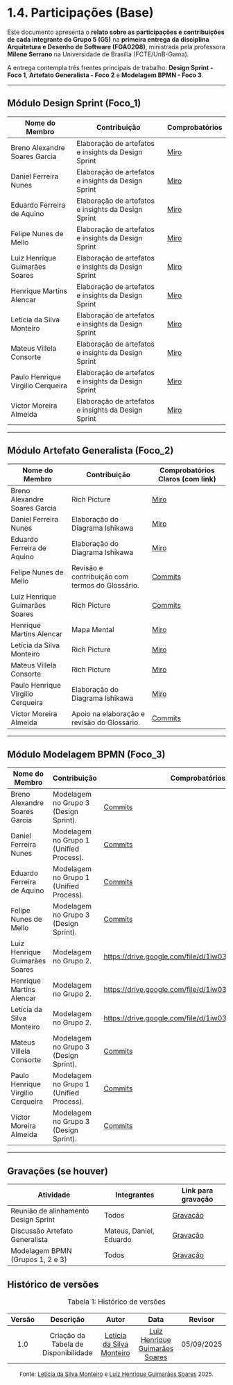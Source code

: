 # 1.4. Participações (Base)

Este documento apresenta o **relato sobre as participações e contribuições de cada integrante do Grupo 5 (G5)** na **primeira entrega da disciplina Arquitetura e Desenho de Software (FGA0208)**, ministrada pela professora **Milene Serrano** na Universidade de Brasília (FCTE/UnB-Gama).  

A entrega contempla três frentes principais de trabalho: **Design Sprint - Foco 1**, **Artefato Generalista - Foco 2** e **Modelagem BPMN - Foco 3**.   

---


## Módulo Design Sprint (Foco_1)

| Nome do Membro | Contribuição | Comprobatórios |
|----------------|--------------|----------------------------------|
| Breno Alexandre Soares Garcia | Elaboração de artefatos e insights da Design Sprint | [Miro](https://miro.com/app/board/uXjVJNoiQ50=/) |
| Daniel Ferreira Nunes | Elaboração de artefatos e insights da Design Sprint | [Miro](https://miro.com/app/board/uXjVJNoiQ50=/) |
| Eduardo Ferreira de Aquino | Elaboração de artefatos e insights da Design Sprint | [Miro](https://miro.com/app/board/uXjVJNoiQ50=/) |
| Felipe Nunes de Mello | Elaboração de artefatos e insights da Design Sprint | [Miro](https://miro.com/app/board/uXjVJNoiQ50=/) |
| Luiz Henrique Guimarães Soares | Elaboração de artefatos e insights da Design Sprint | [Miro](https://miro.com/app/board/uXjVJNoiQ50=/) |
| Henrique Martins Alencar | Elaboração de artefatos e insights da Design Sprint | [Miro](https://miro.com/app/board/uXjVJNoiQ50=/) |
| Letícia da Silva Monteiro | Elaboração de artefatos e insights da Design Sprint | [Miro](https://miro.com/app/board/uXjVJNoiQ50=/) |
| Mateus Villela Consorte | Elaboração de artefatos e insights da Design Sprint | [Miro](https://miro.com/app/board/uXjVJNoiQ50=/) |
| Paulo Henrique Virgilio Cerqueira | Elaboração de artefatos e insights da Design Sprint | [Miro](https://miro.com/app/board/uXjVJNoiQ50=/) |
| Víctor Moreira Almeida | Elaboração de artefatos e insights da Design Sprint | [Miro](https://miro.com/app/board/uXjVJNoiQ50=/) |

---

## Módulo Artefato Generalista (Foco_2)

| Nome do Membro | Contribuição | Comprobatórios Claros (com link) |
|----------------|--------------|----------------------------------|
| Breno Alexandre Soares Garcia | Rich Picture  | [Miro](https://miro.com/app/board/uXjVJNoiQ50=/) |
| Daniel Ferreira Nunes | Elaboração do Diagrama Ishikawa | [Miro](https://miro.com/app/board/uXjVJNoiQ50=/)  |
| Eduardo Ferreira de Aquino | Elaboração do Diagrama Ishikawa | [Miro](https://miro.com/app/board/uXjVJNoiQ50=/)  |
| Felipe Nunes de Mello | Revisão e contribuição com termos do Glossário. | [Commits](#) |
| Luiz Henrique Guimarães Soares | Rich Picture | [Commits](#) |
| Henrique Martins Alencar | Mapa Mental | [Miro](https://miro.com/app/board/uXjVJNoiQ50=/)  |
| Letícia da Silva Monteiro | Rich Picture | [Miro](https://miro.com/app/board/uXjVJNoiQ50=/)  |
| Mateus Villela Consorte | Rich Picture  | [Miro](https://miro.com/app/board/uXjVJNoiQ50=/)  |
| Paulo Henrique Virgilio Cerqueira | Elaboração do Diagrama Ishikawa | [Miro](https://miro.com/app/board/uXjVJNoiQ50=/)  |
| Víctor Moreira Almeida | Apoio na elaboração e revisão do Glossário. | [Commits](#) |

---

## Módulo Modelagem BPMN (Foco_3)

| Nome do Membro | Contribuição | Comprobatórios Claros (com link) |
|----------------|--------------|----------------------------------|
| Breno Alexandre Soares Garcia | Modelagem no Grupo 3 (Design Sprint). | [Commits](#) |
| Daniel Ferreira Nunes | Modelagem no Grupo 1 (Unified Process). | [Commits](#) |
| Eduardo Ferreira de Aquino | Modelagem no Grupo 1 (Unified Process). | [Commits](#) |
| Felipe Nunes de Mello | Modelagem no Grupo 3 (Design Sprint). | [Commits](#) |
| Luiz Henrique Guimarães Soares | Modelagem no Grupo 2. | https://drive.google.com/file/d/1iw03zlItztZxxTCjDqrLGWTnDr2oeBRh/view |
| Henrique Martins Alencar | Modelagem no Grupo 2. | https://drive.google.com/file/d/1iw03zlItztZxxTCjDqrLGWTnDr2oeBRh/view |
| Letícia da Silva Monteiro | Modelagem no Grupo 2. | https://drive.google.com/file/d/1iw03zlItztZxxTCjDqrLGWTnDr2oeBRh/view |
| Mateus Villela Consorte | Modelagem no Grupo 3 (Design Sprint). | [Commits](#) |
| Paulo Henrique Virgilio Cerqueira | Modelagem no Grupo 1 (Unified Process). | [Commits](#) |
| Víctor Moreira Almeida | Modelagem no Grupo 3 (Design Sprint). | [Commits](#) |

---

## Gravações (se houver)

| Atividade | Integrantes | Link para gravação |
|-----------|-------------|---------------------|
| Reunião de alinhamento Design Sprint | Todos | [Gravação](#) |
| Discussão Artefato Generalista | Mateus, Daniel, Eduardo | [Gravação](#) |
| Modelagem BPMN (Grupos 1, 2 e 3) | Todos | [Gravação](#) |



## Histórico de versões  

<font size="3"><p style="text-align: center">Tabela 1: Histórico de versões</p></font>

| Versão | Descrição                           | Autor                                                                 | Data       | Revisor                                                                 |
|:--:|:-----------------------------------:|:----------------------------------------------------------------------:|:----------:|:----------------------------------------------------------------------:|
| 1.0 | Criação da Tabela de Disponibilidade | [Letícia da Silva Monteiro](https://github.com/leticiamonteiroo)       | [Luiz Henrique Guimarães Soares](https://github.com/luizh-gsoares)  | 05/09/2025   |

<font size="2"><p style="text-align: center">Fonte: [Letícia da Silva Monteiro](https://github.com/leticiamonteiroo) e [Luiz Henrique Guimarães Soares](https://github.com/luizh-gsoares) 2025.</p></font>